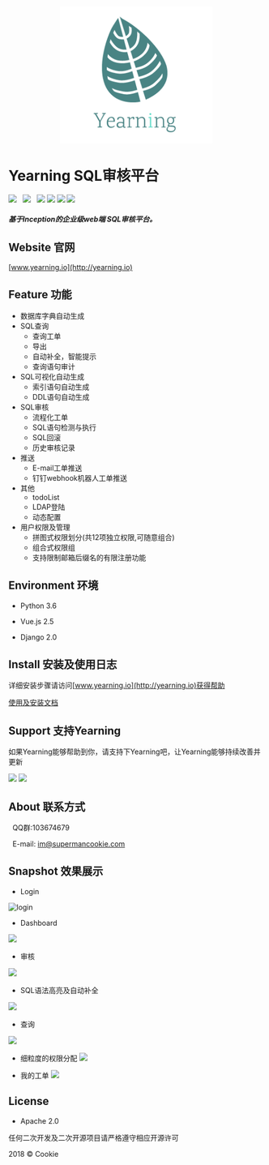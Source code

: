 <p align="center">
        <img width="300" src="logo.png">
</p>

# Yearning SQL审核平台

![](https://img.shields.io/badge/build-release-brightgreen.svg)  
![](https://img.shields.io/badge/version-v1.3.1-brightgreen.svg)  
![](https://img.shields.io/badge/vue.js-2.5.13-brightgreen.svg) 
![](https://img.shields.io/badge/iview-3.1.0-brightgreen.svg?style=flat-square) 
![](https://img.shields.io/badge/python-3.6-brightgreen.svg)
![](https://img.shields.io/badge/Django-2.0.1-brightgreen.svg)

##### 基于Inception的企业级web端 SQL审核平台。

## Website 官网

[www.yearning.io](http://yearning.io)

## Feature 功能

- 数据库字典自动生成
- SQL查询
    - 查询工单 
    - 导出
    - 自动补全，智能提示 
    - 查询语句审计
- SQL可视化自动生成
    - 索引语句自动生成
    - DDL语句自动生成
- SQL审核
    - 流程化工单
    - SQL语句检测与执行
    - SQL回滚
    - 历史审核记录
- 推送
    - E-mail工单推送
    - 钉钉webhook机器人工单推送
- 其他
    - todoList
    - LDAP登陆  
    - 动态配置 
- 用户权限及管理
    - 拼图式权限划分(共12项独立权限,可随意组合)
    - 组合式权限组
    - 支持限制邮箱后缀名的有限注册功能

## Environment 环境

- Python 3.6

- Vue.js 2.5

- Django 2.0

## Install 安装及使用日志

详细安装步骤请访问[www.yearning.io](http://yearning.io)获得帮助

[使用及安装文档](http://supermancookie.com/Yearning-document/)

## Support 支持Yearning

如果Yearning能够帮助到你，请支持下Yearning吧，让Yearning能够持续改善并更新

![](http://oy0f4k5qi.bkt.clouddn.com/alipay.jpg)
![](http://oy0f4k5qi.bkt.clouddn.com/wechat.jpg)
  
## About 联系方式
   
   QQ群:103674679
   
   E-mail: im@supermancookie.com

## Snapshot 效果展示

- Login



![login](http://oy0f4k5qi.bkt.clouddn.com/687474703a2f2f6f793066346b3571692e626b742e636c6f7564646e2e636f6d2f6c6f67696e2e706e67.jpeg)


- Dashboard

![](http://oy0f4k5qi.bkt.clouddn.com/dash.png)

- 审核

![](http://oy0f4k5qi.bkt.clouddn.com/order.png)

- SQL语法高亮及自动补全

![](http://oy0f4k5qi.bkt.clouddn.com/lighit.png)

- 查询

![](http://oy0f4k5qi.bkt.clouddn.com/query.png)

- 细粒度的权限分配
![](http://oy0f4k5qi.bkt.clouddn.com/PER.png)

- 我的工单
![](http://oy0f4k5qi.bkt.clouddn.com/myorder.png)


## License

- Apache 2.0

任何二次开发及二次开源项目请严格遵守相应开源许可

2018 © Cookie


